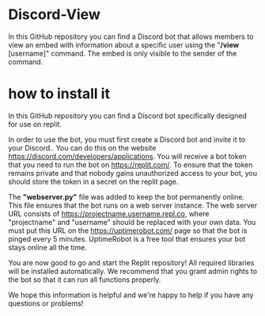 # Discord-View
In this GitHub repository you can find a Discord bot that allows members to view an embed with information about a specific user using the "**/view** [username]" command. The embed is only visible to the sender of the command.

# how to install it

In this GitHub repository you can find a Discord bot specifically designed for use on replit.

In order to use the bot, you must first create a Discord bot and invite it to your Discord.. You can do this on the website https://discord.com/developers/applications.
You will receive a bot token that you need to run the bot on https://replit.com/. To ensure that the token remains private and that nobody gains unauthorized access to your bot, you should store the token in a secret on the replit page.

The **"webserver.py"** file was added to keep the bot permanently online. This file ensures that the bot runs on a web server instance. The web server URL consists of https://projectname.username.repl.co, where "projectname" and "username" should be replaced with your own data. You must put this URL on the https://uptimerobot.com/ page so that the bot is pinged every 5 minutes. UptimeRobot is a free tool that ensures your bot stays online all the time.

You are now good to go and start the Replit repository! All required libraries will be installed automatically.
We recommend that you grant admin rights to the bot so that it can run all functions properly.

We hope this information is helpful and we're happy to help if you have any questions or problems!
